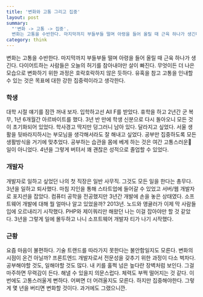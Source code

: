 ```yaml
---
title: '변화와 고통 그리고 집중'
layout: post
summary: 
  "'변화 -> 고통 -> 집중'.
  변화는 고통을 수반한다. 마지막까지 부들부들 떨며 아령을 들어 올릴 때 근육 하나가 생긴다. 다이어트하는 사람들은 오늘의 허기를 참아내야만 살이 빠진다. 무엇이든 더 나은 모습으로 변화하기 위한 과정은 호락호락하지 않은 듯하다. 유혹을 참고 고통을 인내할 수 있는 것은 목표에 대한 강한 집중력이라고 생각한다."
category: think
---
```


변화는 고통을 수반한다. 마지막까지 부들부들 떨며 아령을 들어 올릴 때 근육 하나가 생긴다. 다이어트하는 사람들은 오늘의 허기를 참아내야만 살이 빠진다. 무엇이든 더 나은 모습으로 변화하기 위한 과정은 호락호락하지 않은 듯하다. 유혹을 참고 고통을 인내할 수 있는 것은 목표에 대한 강한 집중력이라고 생각한다.

### 학생
대학 시절 얘기를 잠깐 꺼내 보자. 입학하고선 All F를 받았다. 휴학을 하고 2년간 군 복무, 1년 6개월간 아르바이트를 했다. 3년 반 만에 학생 신분으로 다시 돌아오니 모든 것이 초기화되어 있었다. 학사경고 딱지만 덩그러니 남아 있다. 달라지고 싶었다. 서울 생활을 뒷바라지하시는 부모님을 생각해서라도 잘 해내고 싶었다. 공부만 집중하도록 모든 생활방식을 거기에 맞추었다. 공부하는 습관을 몸에 베게 하는 것은 여간 고통스러운 일이 아니었다. 4년을 그렇게 버텨서 꽤 괜찮은 성적으로 졸업할 수 있었다.

### 개발자
개발자로 일하고 싶었던 나의 첫 직장은 일반 사무직. 그것도 모든 일을 한다는 총무다. 3년을 일하고 퇴사했다. 마침 지인을 통해  스타트업에 들어갈 수 있었고 서버/웹 개발자로 포지션을 잡았다. 컴퓨터 공학을 전공했지만 3년간 개발에 손을 놓은 상태였다. 소프트웨어 개발에 대해 뭘 얼마나 알고 있었을까? 2013년. 노드와 앵귤러가 이제 막 사람들 입에 오르내리기 시작했다. PHP와 제이쿼리만 해왔던 나는 이걸 잡아야만 할 것 같았다. 3년을 그렇게 일에 몰두하고 나니 소프트웨어 개발자 티가 나기 시작했다.

### 근황 
요즘 마음이 불편하다. 기술 트랜드를 따라가지 못한다는 불안함일지도 모른다. 변화의 시점이 온건 아닐까?  프론트엔드 개발자로서 전문성을 갖추기 위한 과정이 다소 벅차다. 공부해야할 것도, 일해야할 것도 많다. 내 키를 훌쩍 넘은 높다란 장벽처럼 보인다. 그걸  마주하면 무력감이 든다. 해낼 수 있을지 의문스럽다. 체력도 부쩍 떨어지는 것 같다. 이번에도 고통스러울게 뻔하다. 어쩌면 더 어려울지도 모른다. 하지만 집중해야한다. 그렇게 몇 년을 버티면 변화할 것이다. 과거에도 그랬으니깐.
